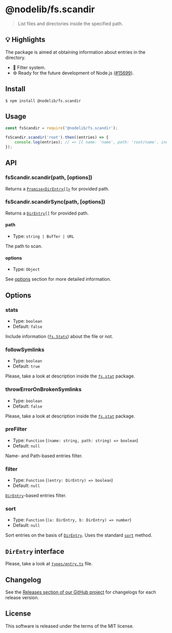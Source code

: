# @nodelib/fs.scandir

> List files and directories inside the specified path.

## :bulb: Highlights

The package is aimed at obtaining information about entries in the directory.

  * :dart: Filter system.
  * :gear: Ready for the future development of Node.js ([#15699](https://github.com/nodejs/node/issues/15699)).

## Install

```
$ npm install @nodelib/fs.scandir
```

## Usage

```js
const fsScandir = require('@nodelib/fs.scandir');

fsScandir.scandir('root').then((entries) => {
    console.log(entries); // => [{ name: 'name', path: 'root/name', ino: 0, is... }]
});
```

## API

### fsScandir.scandir(path, [options])

Returns a [`Promise<DirEntry[]>`](#direntry-interface) for provided path.

### fsScandir.scandirSync(path, [options])

Returns a [`DirEntry[]`](#direntry-interface) for provided path.

#### path

  * Type: `string | Buffer | URL`

The path to scan.

#### options

  * Type: `Object`

See [options](#options-1) section for more detailed information.

## Options

### stats

  * Type: `boolean`
  * Default: `false`

Include information ([`fs.Stats`](https://nodejs.org/dist/latest/docs/api/fs.html#fs_class_fs_stats)) about the file or not.

### followSymlinks

  * Type: `boolean`
  * Default: `true`

Please, take a look at description inside the [`fs.stat`](https://github.com/nodelib/nodelib/tree/master/packages/fs.stat#followsymlinks) package.

### throwErrorOnBrokenSymlinks

  * Type: `boolean`
  * Default: `false`

Please, take a look at description inside the [`fs.stat`](https://github.com/nodelib/nodelib/tree/master/packages/fs.stat#throwerroronbrokensymlinks) package.

### preFilter

  * Type: `Function` (`(name: string, path: string) => boolean`)
  * Default: `null`

Name- and Path-based entries filter.

### filter

  * Type: `Function` (`(entry: DirEntry) => boolean`)
  * Default: `null`

[`DirEntry`](#direntry-interface)-based entries filter.

### sort

  * Type: `Function` (`(a: DirEntry, b: DirEntry) => number`)
  * Default: `null`

Sort entries on the basis of [`DirEntry`](#direntry-interface). Uses the standard [`sort`](https://developer.mozilla.org/en-US/docs/Web/JavaScript/Reference/Global_Objects/Array/sort) method.

## `DirEntry` interface

Please, take a look at [`types/entry.ts`](./src/types/entry.ts) file.

## Changelog

See the [Releases section of our GitHub project](https://github.com/nodelib/nodelib/releases) for changelogs for each release version.

## License

This software is released under the terms of the MIT license.
